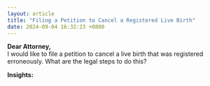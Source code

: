 ```yaml
---
layout: article
title: "Filing a Petition to Cancel a Registered Live Birth"
date: 2024-09-04 16:32:23 +0800
---
```


<p><strong>Dear Attorney,</strong><br>I would like to file a petition to cancel a live birth that was registered erroneously. What are the legal steps to do this?</p><p><strong>Insights:</strong><brTo cancel a registered live birth, you will need to file a petition for the cancellation of the birth record in court. This process involves demonstrating that the registration was made in error or is otherwise invalid. The petition must be filed in the Regional Trial Court (RTC) that has jurisdiction over the place where the birth was registered. You will need to present evidence such as the incorrect birth record, personal identification, and possibly the testimonies of witnesses. It is recommended to consult a lawyer to guide you through the legal proceedings and ensure all necessary documents are properly prepared.</p>